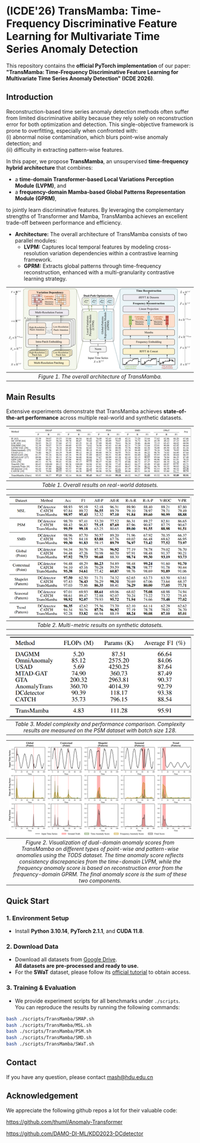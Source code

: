 # (ICDE'26) TransMamba: Time-Frequency Discriminative Feature Learning for Multivariate Time Series Anomaly Detection

This repository contains the **official PyTorch implementation** of our paper:  
**"TransMamba: Time-Frequency Discriminative Feature Learning for Multivariate Time Series Anomaly Detection" (ICDE 2026)**.

## Introduction

Reconstruction-based time series anomaly detection methods often suffer from limited discriminative ability because they rely solely on reconstruction error for both optimization and detection. This single-objective framework is prone to overfitting, especially when confronted with:  
(i) abnormal noise contamination, which blurs point-wise anomaly detection; and  
(ii) difficulty in extracting pattern-wise features.

In this paper, we propose **TransMamba**, an unsupervised **time-frequency hybrid architecture** that combines:  
- a **time-domain Transformer-based Local Variations Perception Module (LVPM)**, and  
- a **frequency-domain Mamba-based Global Patterns Representation Module (GPRM)**,  

to jointly learn discriminative features. By leveraging the complementary strengths of Transformer and Mamba, TransMamba achieves an excellent trade-off between performance and efficiency.

- **Architecture:** The overall architecture of TransMamba consists of two parallel modules:  
  - **LVPM:** Captures local temporal features by modeling cross-resolution variation dependencies within a contrastive learning framework.  
  - **GPRM:** Extracts global patterns through time-frequency reconstruction, enhanced with a multi-granularity contrastive learning strategy.

| ![Figure1](pics/TransMamba.png) |
|:-------------------------------:| 
| *Figure 1. The overall architecture of TransMamba.* |

## Main Results

Extensive experiments demonstrate that TransMamba achieves **state-of-the-art performance** across multiple real-world and synthetic datasets.

| ![Figure2](pics/mainresults.png) |
|:-------------------------------:| 
| *Table 1. Overall results on real-world datasets.* |

| ![Figure3](pics/syntheticresults.png) |
|:-------------------------------------:| 
| *Table 2. Multi-metric results on synthetic datasets.* |

| ![Figure4](pics/computeresults.png) |
|:----------------------------------:| 
| *Table 3. Model complexity and performance comparison. Complexity results are measured on the PSM dataset with batch size 128.* |

|                                                                                                                                                                                       ![Figure5](pics/anomaly_score.png)                                                                                                                                                                                        |
|:---------------------------------------------------------------------------------------------------------------------------------------------------------------------------------------------------------------------------------------------------------------------------------------------------------------------------------------------------------------------------------------------------------------:|
| *Figure 2. Visualization of dual-domain anomaly scores from TransMamba on different types of point-wise and pattern-wise anomalies using the TODS dataset. The time anomaly score reflects consistency discrepancies from the time-domain LVPM, while the frequency anomaly score is based on reconstruction error from the frequency-domain GPRM. The final anomaly score is the sum of these two components.* |

## Quick Start

### 1. Environment Setup
- Install **Python 3.10.14**, **PyTorch 2.1.1**, and **CUDA 11.8**.

### 2. Download Data
- Download all datasets from [Google Drive](https://drive.google.com/drive/folders/1gisthCoE-RrKJ0j3KPV7xiibhHWT9qRm?usp=sharing).  
  **All datasets are pre-processed and ready to use.**  
- For the **SWaT** dataset, please follow its [official tutorial](https://itrust.sutd.edu.sg/itrust-labs_datasets/dataset_info/) to obtain access.

### 3. Training & Evaluation
- We provide experiment scripts for all benchmarks under `./scripts`.  
You can reproduce the results by running the following commands:

```bash
bash ./scripts/TransMamba/SMAP.sh
bash ./scripts/TransMamba/MSL.sh
bash ./scripts/TransMamba/PSM.sh
bash ./scripts/TransMamba/SMD.sh
bash ./scripts/TransMamba/SWaT.sh
```

## Contact
If you have any question, please contact mash@hdu.edu.cn

## Acknowledgement
We appreciate the following github repos a lot for their valuable code:

https://github.com/thuml/Anomaly-Transformer

https://github.com/DAMO-DI-ML/KDD2023-DCdetector

